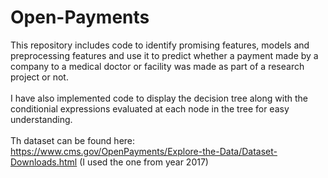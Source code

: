 # Open-Payments
This repository includes code to identify promising features, models and preprocessing features and use it to predict whether a payment made by a company to a medical doctor or facility was made as part of a research project or not. <br>
<br>
I have also implemented code to display the decision tree along with the conditionial expressions evaluated at each node in the tree for easy understanding. <br>
<br>
Th dataset can be found here: https://www.cms.gov/OpenPayments/Explore-the-Data/Dataset-Downloads.html (I used the one from year 2017)
